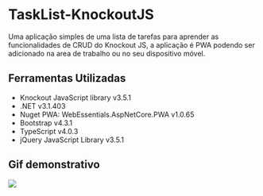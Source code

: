 # TaskList-KnockoutJS

Uma aplicação simples de uma lista de tarefas para aprender as funcionalidades de CRUD do Knockout JS, a aplicação é PWA podendo ser adicionado na area de  trabalho ou no seu dispositivo móvel.


## Ferramentas Utilizadas
<ul>
  <li>Knockout JavaScript library v3.5.1</li>
  <li>.NET v3.1.403</li>
  <li>Nuget PWA: WebEssentials.AspNetCore.PWA v1.0.65</li>
  <li>Bootstrap v4.3.1</li>
  <li>TypeScript v4.0.3</li>
  <li>jQuery JavaScript Library v3.5.1</li>
</ul>

## Gif demonstrativo
<img src="https://github.com/Murilobdo/TaskList-KnockoutJS/blob/main/Knockout_Init/wwwroot/videos/video.gif.gif" />
